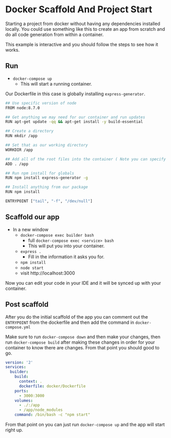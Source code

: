 # Docker Scaffold And Project Start
Starting a project from docker without having any dependencies installed locally. You could use something like this to create an app from scratch and do all code generation from within a container.

This example is interactive and you should follow the steps to see how it works.

## Run
- `docker-compose up`
	- This will start a running container.

Our Dockerfile in this case is globally installing `express-generator`.

```bash
## Use specific version of node
FROM node:8.7.0

## Get anything we may need for our container and run updates
RUN apt-get update -qq && apt-get install -y build-essential

## Create a directory
RUN mkdir /app

## Set that as our working directory
WORKDIR /app

## Add all of the root files into the container ( Note you can specify things vs bringing everything over )
ADD . /app

## Run npm install for globals
RUN npm install express-generator -g

## Install anything from our package
RUN npm install

ENTRYPOINT ["tail", "-f", "/dev/null"]
```

## Scaffold our app
- In a new window 
	- `docker-compose exec builder bash`
		- full `docker-compose exec <service> bash`
		- This will put you into your container.
	- `express .`
		- Fill in the information it asks you for.
	- `npm install`
	- `node start`
	- visit http://localhost:3000

Now you can edit your code in your IDE and it will be synced up with your container.

## Post scaffold
After you do the initial scaffold of the app you can comment out the `ENTRYPOINT` from the dockerfile and then add the command in `docker-compose.yml`

Make sure to run `docker-compose down` and then make your changes, then run `docker-compose build` after making these changes in order for your container to know there are changes. From that point you should good to go.

```yml
version: '2'
services:  
  builder:
    build:
      context: .
      dockerfile: docker/Dockerfile
    ports:
      - 3000:3000
    volumes:
      - ./:/app
      - /app/node_modules
    command: /bin/bash -c "npm start"
```

From that point on you can just run `docker-compose up` and the app will start right up.


